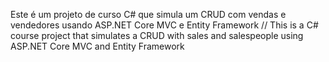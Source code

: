 Este é um projeto de curso C# que simula um CRUD com vendas e vendedores usando ASP.NET Core MVC e Entity Framework
//
This is a C# course project that simulates a CRUD with sales and salespeople using ASP.NET Core MVC and Entity Framework
